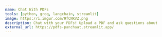 ```yaml
---
name: Chat With PDFs
tools: [python, groq, langchain, streamlit]
image: https://i.imgur.com/9fCNKVZ.png
description: Chat with your PDFs! Upload a PDF and ask questions about its content. The app uses Groq's AI capabilities to provide answers based on the document.
external_url: https://pdfs-panchaat.streamlit.app/
---
```

